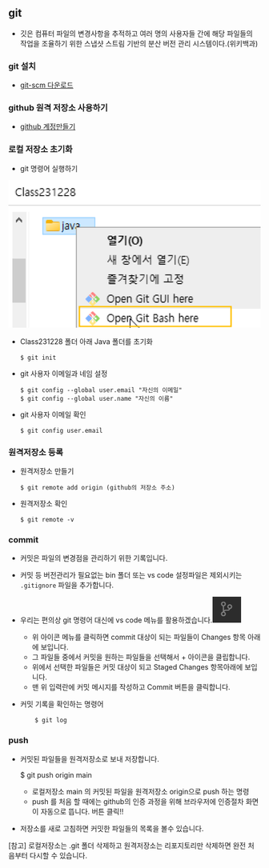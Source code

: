 ## git

 * 깃은 컴퓨터 파일의 변경사항을 추적하고 여러 명의 사용자들 간에 해당 파일들의 작업을 조율하기 위한 스냅샷 스트림 기반의 분산 버전 관리 시스템이다.(위키백과)

### git 설치
 * [git-scm 다운로드](https://git-scm.com/)

### github 원격 저장소 사용하기
  * [github 계정만들기](https://github.com) 

### 로컬 저장소 초기화
  * git 명령어 실행하기

 ![Alt text](docs/images/20231229_161154.png)

  * Class231228 폴더 아래 Java 폴더를 초기화

        $ git init 

  * git 사용자 이메일과 네임 설정

        $ git config --global user.email "자신의 이메일"
        $ git config --global user.name "자신의 이름"

  * git 사용자 이메일 확인

        $ git config user.email  

### 원격저장소 등록

  * 원격저장소 만들기

        $ git remote add origin (github의 저장소 주소)

  * 원격저장소 확인

        $ git remote -v

### commit

  * 커밋은 파일의 변경점을 관리하기 위한 기록입니다. 
  * 커밋 등 버전관리가 필요없는 bin 폴더 또는 vs code 설정파일은 제외시키는  `.gitignore` 파일을 추가합니다.
  * 우리는 편의상 git 명령어 대신에 vs code 메뉴를 활용하겠습니다.![Alt text](docs/images/20231229_171101.png)
      - 위 아이콘 메뉴를 클릭하면 commit 대상이 되는 파일들이 Changes 항목 아래에 보입니다. 
      - 그 파일들 중에서 커밋을 원하는 파일들을 선택해서 + 아이콘을 클립합니다.
      - 위에서 선택한 파일들은 커밋 대상이 되고 Staged Changes 항목아래에 보입니다.
      - 맨 위 입력란에 커밋 메시지를 작성하고 Commit 버튼을 클릭합니다.
  * 커밋 기록을 확인하는 명령어

            $ git log
            
### push
  
  * 커밋된 파일들을 원격저장소로 보내 저장합니다.
  
       $ git push origin main

      - 로컬저장소 main 의 커밋된 파일을 원격저장소 origin으로 push 하는 명령
      - push 를 처음 할 때에는 github의 인증 과정을 위해 브라우저에 인증절차 화면이 자동으로 뜹니다. 버튼 클릭!!

  * 저장소를 새로 고침하면 커밋한 파일들의 목록을 볼수 있습니다.

[참고] 로컬저장소는 .git 폴더 삭제하고 원격저장소는 리포지토리만 삭제하면 완전 처음부터 다시할 수 있습니다.






